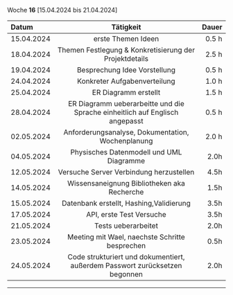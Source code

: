 Woche **16** [15.04.2024 bis 21.04.2024]

| **Datum**              | **Tätigkeit** | **Dauer** |
| :---------------- | :------: | ----: |
| 15.04.2024     |  erste Themen Ideen   | 0.5 h |
| 18.04.2024         |   Themen Festlegung & Konkretisierung der Projektdetails   | 2.5 h |
| 19.04.2024     |  Besprechung Idee Vorstellung   | 0.5 h |
| 24.04.2024     |  Konkreter Aufgabenverteilung   | 1.0 h |
| 25.04.2024     |  ER Diagramm erstellt   | 1.5 h |
| 28.04.2024     |  ER Diagramm ueberarbeitte und die Sprache einheitlich auf Englisch angepasst  | 0.5 h |
| 02.05.2024     |  Anforderungsanalyse, Dokumentation, Wochenplanung   | 2.0 h |
| 04.05.2024     |  Physisches Datenmodell und UML Diagramme   |  2.0h |
| 12.05.2024     |  Versuche Server Verbindung herzustellen  |  4.5h |
| 14.05.2024     |  Wissensaneignung Bibliotheken aka Recherche |  1.5h |
| 15.05.2024     |  Datenbank erstellt, Hashing,Validierung  |  3.5h |
| 17.05.2024     |  API, erste Test Versuche   |  3.5h |
| 21.05.2024     |  Tests ueberarbeitet   |  2.0h |
| 23.05.2024     |  Meeting mit Wael, naechste Schritte besprechen  |  0.5h |
| 24.05.2024     |  Code strukturiert und dokumentiert, außerdem Passwort zurücksetzen begonnen   |  2.0h |
---